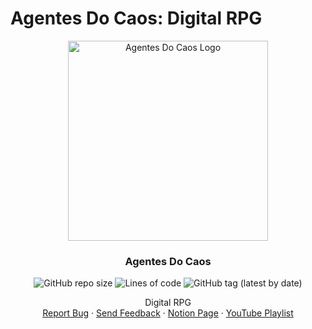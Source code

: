 # Agentes Do Caos: Digital RPG

<p align="center">
  <a>
    <img src="https://agentesdocaos.notion.site/image/https%3A%2F%2Fs3-us-west-2.amazonaws.com%2Fsecure.notion-static.com%2F3dc3dd12-c1f9-4895-a5d8-d303e28b0e0a%2Fsimbolt.png?table=block&id=4733bfd2-6b8c-4c82-be80-875a9dd94759&spaceId=f1b0d4d9-8521-48ce-befc-dce84502d224&width=2000&userId=&cache=v2" alt="Agentes Do Caos Logo" width="320" height="320">
  </a>

<h3 align="center">Agentes Do Caos</h3>
  <p align="center">
  <img alt="GitHub repo size" src="https://img.shields.io/github/repo-size/SergioMacellani/Agentes-Do-Caos">
  <img alt="Lines of code" src="https://img.shields.io/tokei/lines/github/SergioMacellani/Agentes-Do-Caos">
  <img alt="GitHub tag (latest by date)" src="https://img.shields.io/github/v/tag/SergioMacellani/Agentes-Do-Caos?label=version">
  <br />
    </p>
  </p>
  
  <p align="center">
    Digital RPG
    <br />
    <a href="https://github.com/SergioMacellani/Agentes-Do-Caos/issues">Report Bug</a>
    ·
    <a href="mailto:contato@sergiom.dev?subject=Agentes%20do%20Caos">Send Feedback</a>
    ·
    <a href="https://agentesdocaos.notion.site/As-Notas-de-Encrypto-c9478a781f8346dd85fdb8aad82c1aae">Notion Page</a>
    ·
    <a href="https://www.youtube.com/playlist?list=PLAUk7zHhd-sls3_qx2WPDTqRbHZazyFMz">YouTube Playlist</a>
  </p>
</p>
